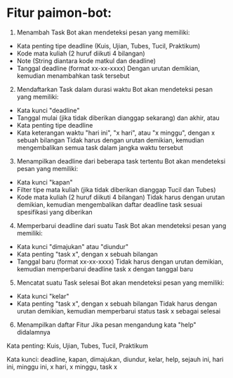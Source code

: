 # Fitur paimon-bot:

1. Menambah Task
   Bot akan mendeteksi pesan yang memiliki:

-   Kata penting tipe deadline (Kuis, Ujian, Tubes, Tucil, Praktikum)
-   Kode mata kuliah (2 huruf diikuti 4 bilangan)
-   Note (String diantara kode matkul dan deadline)
-   Tanggal deadline (format xx-xx-xxxx)
    Dengan urutan demikian, kemudian menambahkan task tersebut

2. Mendaftarkan Task dalam durasi waktu
   Bot akan mendeteksi pesan yang memiliki:

-   Kata kunci "deadline"
-   Tanggal mulai (jika tidak diberikan dianggap sekarang) dan akhir, atau
-   Kata penting tipe deadline
-   Kata keterangan waktu "hari ini", "x hari", atau "x minggu", dengan x sebuah bilangan
    Tidak harus dengan urutan demikian,
    kemudian mengembalikan semua task dalam jangka waktu tersebut

3. Menampilkan deadline dari beberapa task tertentu
   Bot akan mendeteksi pesan yang memiliki:

-   Kata kunci "kapan"
-   Filter tipe mata kuliah (jika tidak diberikan dianggap Tucil dan Tubes)
-   Kode mata kuliah (2 huruf diikuti 4 bilangan)
    Tidak harus dengan urutan demikian,
    kemudian mengembalikan daftar deadline task sesuai spesifikasi yang diberikan

4. Memperbarui deadline dari suatu Task
   Bot akan mendeteksi pesan yang memiliki:

-   Kata kunci "dimajukan" atau "diundur"
-   Kata penting "task x", dengan x sebuah bilangan
-   Tanggal baru (format xx-xx-xxxx)
    Tidak harus dengan urutan demikian,
    kemudian memperbarui deadline task x dengan tanggal baru

5. Mencatat suatu Task selesai
   Bot akan mendeteksi pesan yang memiliki:

-   Kata kunci "kelar"
-   Kata penting "task x", dengan x sebuah bilangan
    Tidak harus dengan urutan demikian,
    kemudian memperbarui status task x sebagai selesai

6. Menampilkan daftar Fitur
   Jika pesan mengandung kata "help" didalamnya

Kata penting:
Kuis, Ujian, Tubes, Tucil, Praktikum

Kata kunci:
deadline, kapan, dimajukan, diundur, kelar, help, sejauh ini, hari ini, minggu ini, x hari, x minggu, task x
